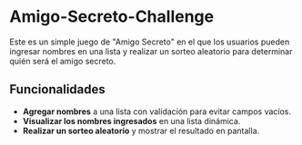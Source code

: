 # Amigo-Secreto-Challenge
Este es un simple juego de "Amigo Secreto" en el que los usuarios pueden ingresar nombres en una lista y realizar un sorteo aleatorio para determinar quién será el amigo secreto.

## Funcionalidades
- **Agregar nombres** a una lista con validación para evitar campos vacíos.
- **Visualizar los nombres ingresados** en una lista dinámica.
- **Realizar un sorteo aleatorio** y mostrar el resultado en pantalla.

